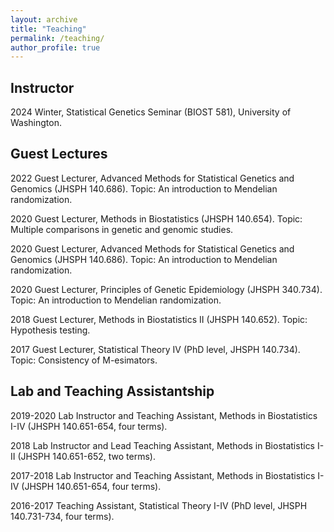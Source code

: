 ```yaml
---
layout: archive
title: "Teaching"
permalink: /teaching/
author_profile: true
---
```


Instructor
------

2024 Winter, Statistical Genetics Seminar (BIOST 581), University of Washington.

Guest Lectures
------

2022	Guest Lecturer, Advanced Methods for Statistical Genetics and Genomics (JHSPH 140.686). Topic: An introduction to Mendelian randomization.

2020	Guest Lecturer, Methods in Biostatistics (JHSPH 140.654). Topic: Multiple comparisons in genetic and genomic studies.

2020	Guest Lecturer, Advanced Methods for Statistical Genetics and Genomics (JHSPH 140.686). Topic: An introduction to Mendelian randomization.

2020	Guest Lecturer, Principles of Genetic Epidemiology (JHSPH 340.734). Topic: An introduction to Mendelian randomization.

2018	Guest Lecturer, Methods in Biostatistics II (JHSPH 140.652). Topic: Hypothesis testing.

2017	Guest Lecturer, Statistical Theory IV (PhD level, JHSPH 140.734). Topic: Consistency of M-esimators.

Lab and Teaching Assistantship
------

2019-2020	Lab Instructor and Teaching Assistant, Methods in Biostatistics I-IV (JHSPH 140.651-654, four terms).


2018	Lab Instructor and Lead Teaching Assistant, Methods in Biostatistics I-II (JHSPH 140.651-652, two terms).

2017-2018	Lab Instructor and Teaching Assistant, Methods in Biostatistics I-IV (JHSPH 140.651-654, four terms).

2016-2017	Teaching Assistant, Statistical Theory I-IV (PhD level, JHSPH 140.731-734, four terms).
